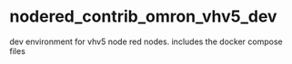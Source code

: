 # nodered_contrib_omron_vhv5_dev
dev environment for vhv5 node red nodes.  includes the docker compose files

